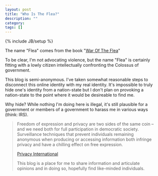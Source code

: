 ```yaml
---
layout: post
title: "Who Is The Flea?"
description: ""
category: 
tags: []
---
```

{% include JB/setup %}

The name "Flea" comes from the book "<a target="_blank" href="http://www.amazon.com/War-Flea-Classic-Guerrilla-Warfare/dp/1574885553">War Of The Flea</a>"

To be clear, I'm not advocating violence, but the name "Flea" is certainly fitting with a lowly citizen intellectually confronting the Colossus of government.

This blog is semi-anonymous.  I've taken somewhat reasonable steps to disconnect this online identity with my real identity.  It's impossible to truly hide one's identity from a nation-state but I don't plan on provoking a nation-state to the point where it would be desireable to find me.  

Why hide?  While nothing I'm doing here is illegal, it's still plausible for a government or members of a government to harass me in various ways (think: IRS).  

<blockquote>Freedom of expression and privacy are two sides of the same coin – and we need both for full participation in democratic society. Surveillance techniques that prevent individuals remaining anonymous when producing or accessing information both infringe privacy and have a chilling effect on free expression.</a>

<a target="_blank" href="https://www.privacyinternational.org/issues/freedom-of-expression">Privacy International</a>

This blog is a place for me to share information and articulate opinions and in doing so, hopefully find like-minded individuals.  


